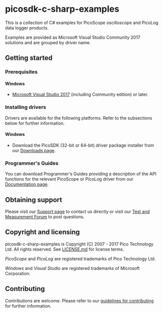 # picosdk-c-sharp-examples

This is a collection of C# examples for PicoScope oscilloscope and PicoLog data logger products.

Examples are provided as Microsoft Visual Studio Community 2017 solutions and are grouped by driver name.

## Getting started

### Prerequisites

#### Windows

* [Microsoft Visual Studio 2017](https://www.visualstudio.com/) (including Community edition) or later.  

### Installing drivers

Drivers are available for the following platforms. Refer to the subsections below for further information.

#### Windows

* Download the PicoSDK (32-bit or 64-bit) driver package installer from our [Downloads page](https://www.picotech.com/downloads).

### Programmer's Guides

You can download Programmer's Guides providing a description of the API functions for the relevant PicoScope or PicoLog driver from our [Documentation page](https://www.picotech.com/library/documentation).

## Obtaining support

Please visit our [Support page](https://www.picotech.com/tech-support) to contact us directly or visit our [Test and Measurement Forum](https://www.picotech.com/support/forum23.html) to post questions.

## Copyright and licensing

picosdk-c-sharp-examples is Copyright (C) 2007 - 2017 Pico Technology Ltd. All rights reserved. See [LICENSE.md](LICENSE.md) for license terms. 

*PicoScope* and *PicoLog* are registered trademarks of Pico Technology Ltd. 

*Windows* and *Visual Studio* are registered trademarks of Microsoft Corporation.

## Contributing

Contributions are welcome. Please refer to our [guidelines for contributing](.github/CONTRIBUTING.md) for further information.

